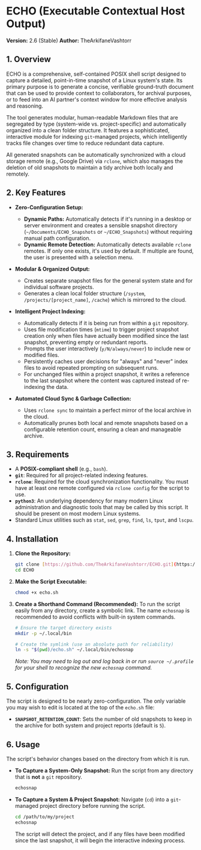 # ECHO (Executable Contextual Host Output)

**Version:** 2.6 (Stable)
**Author:** TheArkifaneVashtorr

## 1. Overview

ECHO is a comprehensive, self-contained POSIX shell script designed to capture a detailed, point-in-time snapshot of a Linux system's state. Its primary purpose is to generate a concise, verifiable ground-truth document that can be used to provide context to collaborators, for archival purposes, or to feed into an AI partner's context window for more effective analysis and reasoning.

The tool generates modular, human-readable Markdown files that are segregated by type (system-wide vs. project-specific) and automatically organized into a clean folder structure. It features a sophisticated, interactive module for indexing `git`-managed projects, which intelligently tracks file changes over time to reduce redundant data capture.

All generated snapshots can be automatically synchronized with a cloud storage remote (e.g., Google Drive) via `rclone`, which also manages the deletion of old snapshots to maintain a tidy archive both locally and remotely.

## 2. Key Features

* **Zero-Configuration Setup:**
    * **Dynamic Paths:** Automatically detects if it's running in a desktop or server environment and creates a sensible snapshot directory (`~/Documents/ECHO_Snapshots` or `~/ECHO_Snapshots`) without requiring manual path configuration.
    * **Dynamic Remote Detection:** Automatically detects available `rclone` remotes. If only one exists, it's used by default. If multiple are found, the user is presented with a selection menu.

* **Modular & Organized Output:**
    * Creates separate snapshot files for the general system state and for individual software projects.
    * Generates a clean local folder structure (`/system`, `/projects/[project_name]`, `/cache`) which is mirrored to the cloud.

* **Intelligent Project Indexing:**
    * Automatically detects if it is being run from within a `git` repository.
    * Uses file modification times (`mtime`) to trigger project snapshot creation only when files have actually been modified since the last snapshot, preventing empty or redundant reports.
    * Prompts the user interactively (`y/N/always/never`) to include new or modified files.
    * Persistently caches user decisions for "always" and "never" index files to avoid repeated prompting on subsequent runs.
    * For unchanged files within a project snapshot, it writes a reference to the last snapshot where the content was captured instead of re-indexing the data.

* **Automated Cloud Sync & Garbage Collection:**
    * Uses `rclone sync` to maintain a perfect mirror of the local archive in the cloud.
    * Automatically prunes both local and remote snapshots based on a configurable retention count, ensuring a clean and manageable archive.

## 3. Requirements

* A **POSIX-compliant shell** (e.g., `bash`).
* **`git`**: Required for all project-related indexing features.
* **`rclone`**: Required for the cloud synchronization functionality. You must have at least one remote configured via `rclone config` for the script to use.
* **`python3`**: An underlying dependency for many modern Linux administration and diagnostic tools that may be called by this script. It should be present on most modern Linux systems.
* Standard Linux utilities such as `stat`, `sed`, `grep`, `find`, `ls`, `tput`, and `lscpu`.

## 4. Installation

1.  **Clone the Repository:**
    ```bash
    git clone [https://github.com/TheArkifaneVashtorr/ECHO.git](https://github.com/TheArkifaneVashtorr/ECHO.git)
    cd ECHO
    ```

2.  **Make the Script Executable:**
    ```bash
    chmod +x echo.sh
    ```

3.  **Create a Shorthand Command (Recommended):**
    To run the script easily from any directory, create a symbolic link. The name `echosnap` is recommended to avoid conflicts with built-in system commands.

    ```bash
    # Ensure the target directory exists
    mkdir -p ~/.local/bin
    
    # Create the symlink (use an absolute path for reliability)
    ln -s "$(pwd)/echo.sh" ~/.local/bin/echosnap
    ```
    *Note: You may need to log out and log back in or run `source ~/.profile` for your shell to recognize the new `echosnap` command.*

## 5. Configuration

The script is designed to be nearly zero-configuration. The only variable you may wish to edit is located at the top of the `echo.sh` file:

* **`SNAPSHOT_RETENTION_COUNT`**: Sets the number of old snapshots to keep in the archive for both system and project reports (default is `5`).

## 6. Usage

The script's behavior changes based on the directory from which it is run.

* **To Capture a System-Only Snapshot:**
    Run the script from any directory that is **not** a `git` repository.
    ```bash
    echosnap
    ```

* **To Capture a System & Project Snapshot:**
    Navigate (`cd`) into a `git`-managed project directory before running the script.
    ```bash
    cd /path/to/my/project
    echosnap
    ```
    The script will detect the project, and if any files have been modified since the last snapshot, it will begin the interactive indexing process.
